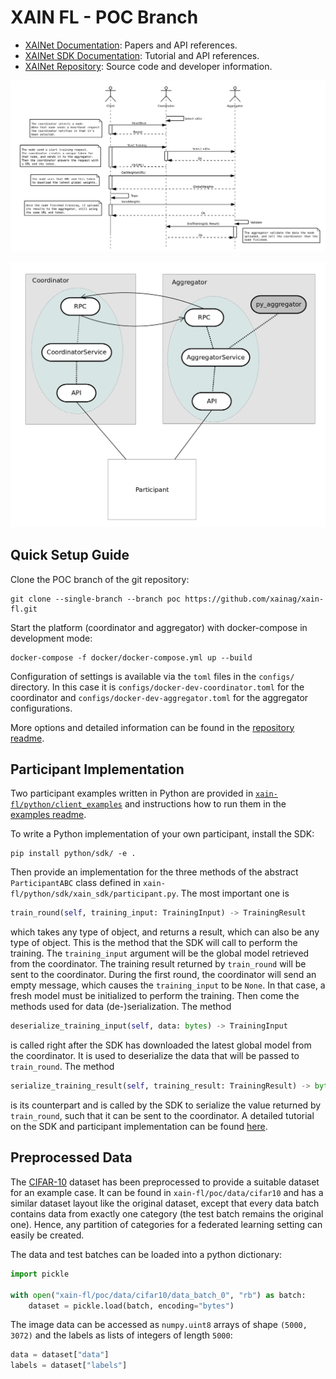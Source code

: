 # XAIN FL - POC Branch

- [XAINet Documentation](https://xain-fl.readthedocs.io/en/latest/): Papers and API references.
- [XAINet SDK Documentation](https://xain-fl.readthedocs.io/projects/xain-sdk/en/latest/): Tutorial and API references.
- [XAINet Repository](https://github.com/xainag/xain-fl/blob/poc/CONTRIBUTING.md): Source code and developer information.

![](protocol.png)

![](architecture.png)


## Quick Setup Guide

Clone the POC branch of the git repository:

```
git clone --single-branch --branch poc https://github.com/xainag/xain-fl.git
```

Start the platform (coordinator and aggregator) with docker-compose in development mode:

```
docker-compose -f docker/docker-compose.yml up --build
```

Configuration of settings is available via the `toml` files in the `configs/` directory. In this case it is `configs/docker-dev-coordinator.toml` for the coordinator and `configs/docker-dev-aggregator.toml` for the aggregator configurations.

More options and detailed information can be found in the [repository readme](https://github.com/xainag/xain-fl/blob/poc/CONTRIBUTING.md).


## Participant Implementation

Two participant examples written in Python are provided in [`xain-fl/python/client_examples`](https://github.com/xainag/xain-fl/tree/poc/python/client_examples) and instructions how to run them in the [examples readme](https://github.com/xainag/xain-fl/blob/poc/CONTRIBUTING.md#running-the-python-examples).

To write a Python implementation of your own participant, install the SDK:

```
pip install python/sdk/ -e .
```

Then provide an implementation for the three methods of the abstract `ParticipantABC` class defined in `xain-fl/python/sdk/xain_sdk/participant.py`. The most important one is

```python
train_round(self, training_input: TrainingInput) -> TrainingResult
```

which takes any type of object, and returns a result, which can also be any type of object. This is the method that the SDK will call to perform the training. The `training_input` argument will be the global model retrieved from the coordinator. The training result returned by `train_round` will be sent to the coordinator. During the first round, the coordinator will send an empty message, which causes the `training_input` to be `None`. In that case, a fresh model must be initialized to perform the training. Then come the methods used for data (de-)serialization. The method

```python
deserialize_training_input(self, data: bytes) -> TrainingInput
```

is called right after the SDK has downloaded the latest global model from the coordinator. It is used to deserialize the data that will be passed to `train_round`. The method

```python
serialize_training_result(self, training_result: TrainingResult) -> bytes
```

is its counterpart and is called by the SDK to serialize the value returned by `train_round`, such that it can be sent to the coordinator. A detailed tutorial on the SDK and participant implementation can be found [here](https://xain-fl.readthedocs.io/projects/xain-sdk/en/latest/tutorial.html).


## Preprocessed Data

The [CIFAR-10](https://www.cs.toronto.edu/~kriz/cifar.html) dataset has been preprocessed to provide a suitable dataset for an example case. It can be found in `xain-fl/poc/data/cifar10` and has a similar dataset layout like the original dataset, except that every data batch contains data from exactly one category (the test batch remains the original one). Hence, any partition of categories for a federated learning setting can easily be created.

The data and test batches can be loaded into a python dictionary:

```python
import pickle

with open("xain-fl/poc/data/cifar10/data_batch_0", "rb") as batch:
    dataset = pickle.load(batch, encoding="bytes")
```

The image data can be accessed as `numpy.uint8` arrays of shape `(5000, 3072)` and the labels as lists of integers of length `5000`:

```python
data = dataset["data"]
labels = dataset["labels"]
```
